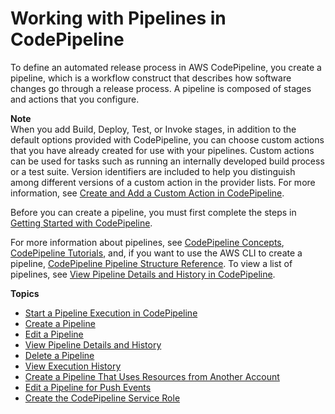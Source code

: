 # Working with Pipelines in CodePipeline<a name="pipelines"></a>

To define an automated release process in AWS CodePipeline, you create a pipeline, which is a workflow construct that describes how software changes go through a release process\. A pipeline is composed of stages and actions that you configure\. 

**Note**  
When you add Build, Deploy, Test, or Invoke stages, in addition to the default options provided with CodePipeline, you can choose custom actions that you have already created for use with your pipelines\. Custom actions can be used for tasks such as running an internally developed build process or a test suite\. Version identifiers are included to help you distinguish among different versions of a custom action in the provider lists\. For more information, see [Create and Add a Custom Action in CodePipeline](actions-create-custom-action.md)\.

Before you can create a pipeline, you must first complete the steps in [Getting Started with CodePipeline](getting-started-codepipeline.md)\.

For more information about pipelines, see [CodePipeline Concepts](concepts.md), [CodePipeline Tutorials](tutorials.md), and, if you want to use the AWS CLI to create a pipeline, [CodePipeline Pipeline Structure Reference](reference-pipeline-structure.md)\. To view a list of pipelines, see [View Pipeline Details and History in CodePipeline](pipelines-view.md)\.

**Topics**
+ [Start a Pipeline Execution in CodePipeline](pipelines-about-starting.md)
+ [Create a Pipeline](pipelines-create.md)
+ [Edit a Pipeline](pipelines-edit.md)
+ [View Pipeline Details and History](pipelines-view.md)
+ [Delete a Pipeline](pipelines-delete.md)
+ [View Execution History](pipelines-view-history.md)
+ [Create a Pipeline That Uses Resources from Another Account](pipelines-create-cross-account.md)
+ [Edit a Pipeline for Push Events](update-change-detection.md)
+ [Create the CodePipeline Service Role](pipelines-create-service-role.md)